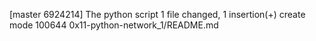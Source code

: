 [master 6924214] The python script
 1 file changed, 1 insertion(+)
 create mode 100644 0x11-python-network_1/README.md
